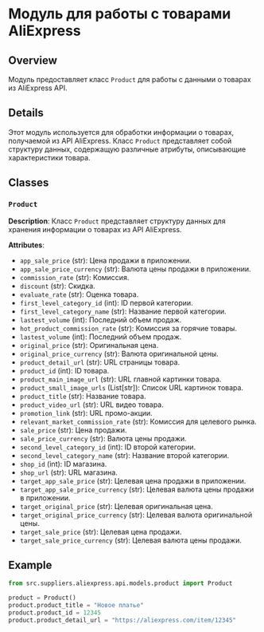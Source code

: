 # Модуль для работы с товарами AliExpress
## Overview

Модуль предоставляет класс `Product` для работы с данными о товарах из AliExpress API.

## Details

Этот модуль используется для обработки информации о товарах, получаемой из API AliExpress. Класс `Product`  представляет собой структуру данных, содержащую различные атрибуты, описывающие характеристики товара. 

## Classes

### `Product`

**Description**: Класс `Product` представляет структуру данных для хранения информации о товарах из API AliExpress.

**Attributes**:

- `app_sale_price` (str): Цена продажи в приложении.
- `app_sale_price_currency` (str): Валюта цены продажи в приложении.
- `commission_rate` (str): Комиссия.
- `discount` (str): Скидка.
- `evaluate_rate` (str): Оценка товара.
- `first_level_category_id` (int): ID первой категории.
- `first_level_category_name` (str): Название первой категории.
- `lastest_volume` (int): Последний объем продаж.
- `hot_product_commission_rate` (str): Комиссия за горячие товары.
- `lastest_volume` (int): Последний объем продаж.
- `original_price` (str): Оригинальная цена.
- `original_price_currency` (str): Валюта оригинальной цены.
- `product_detail_url` (str): URL страницы товара.
- `product_id` (int): ID товара.
- `product_main_image_url` (str): URL главной картинки товара.
- `product_small_image_urls` (List[str]): Список URL картинок товара.
- `product_title` (str): Название товара.
- `product_video_url` (str): URL видео товара.
- `promotion_link` (str): URL промо-акции.
- `relevant_market_commission_rate` (str): Комиссия для целевого рынка.
- `sale_price` (str): Цена продажи.
- `sale_price_currency` (str): Валюта цены продажи.
- `second_level_category_id` (int): ID второй категории.
- `second_level_category_name` (str): Название второй категории.
- `shop_id` (int): ID магазина.
- `shop_url` (str): URL магазина.
- `target_app_sale_price` (str): Целевая цена продажи в приложении.
- `target_app_sale_price_currency` (str): Целевая валюта цены продажи в приложении.
- `target_original_price` (str): Целевая оригинальная цена.
- `target_original_price_currency` (str): Целевая валюта оригинальной цены.
- `target_sale_price` (str): Целевая цена продажи.
- `target_sale_price_currency` (str): Целевая валюта цены продажи.

## Example

```python
from src.suppliers.aliexpress.api.models.product import Product

product = Product()
product.product_title = "Новое платье"
product.product_id = 12345
product.product_detail_url = "https://aliexpress.com/item/12345"
```